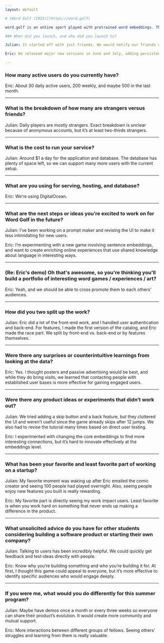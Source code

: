 ```yaml
---
layout: default

# [Word Golf (2025)](https://word.golf)

word.golf is an online sport played with pretrained word embeddings. There are five rounds: in each, a source and target word with low cosine similarity are used. Word golf is played by finding the closest word out of a 4 by 7 grid: for instance, danger -> fragile -> falter -> linger is one path, which intuits ‘fragile’ is a bridge word between the source and target. When the target shows up in the nearest neighbors, it is made easily visible to avoid frustrating the user. As a nod to the ‘golf’ aspect, there is always a two-click path from the source to the target.

### When did you launch, and who did you launch to?

Julian: It started off with just friends. We would notify our friends of updates and play races with them. For existing users, some didn’t give us their email when making an account, but the new “race” button on the top of the screen made it obvious there was something new.  

Eric: We released major new versions in June and July, adding persistence, account functionality, and improving the UI and user experience.  

---
```


### How many active users do you currently have?

Eric: About 30 daily active users, 200 weekly, and maybe 500 in the last month.  

---

### What is the breakdown of how many are strangers versus friends?

Julian: Daily players are mostly strangers. Exact breakdown is unclear because of anonymous accounts, but it’s at least two-thirds strangers.  

---

### What is the cost to run your service?

Julian: Around $1 a day for the application and database. The database has plenty of space left, so we can support many more users with the current setup.  

---

### What are you using for serving, hosting, and database?

Eric: We’re using DigitalOcean.

---

### What are the next steps or ideas you’re excited to work on for Word Golf in the future?

Julian: I’ve been working on a prompt maker and revising the UI to make it less intimidating for new users.  

Eric: I’m experimenting with a new game involving sentence embeddings, and want to create enriching online experiences that use shared knowledge about language in interesting ways.

---

### (Re: Eric's demo) Oh that's awesome, so you're thinking you'll build a portfolio of interesting word games / experiences / art?

Eric:  Yeah, and we should be able to cross promote them to each others' audiences.

---

### How did you two split up the work?

Julian: Eric did a lot of the front-end work, and I handled user authentication and back-end. For features, I made the first version of the catalog, and Eric made the race part. We split by front-end vs. back-end or by features themselves.  

---

### Were there any surprises or counterintuitive learnings from looking at the data?

Eric: Yes. I thought posters and passive advertising would be best, and while they do bring visits, we learned that contacting people with established user bases is more effective for gaining engaged users.  

---

### Were there any product ideas or experiments that didn’t work out?

Julian: We tried adding a skip button and a back feature, but they cluttered the UI and weren’t useful since the game already skips after 12 jumps. We also had to revise the tutorial many times based on direct user testing.  

Eric: I experimented with changing the core embeddings to find more interesting connections, but it’s hard to innovate effectively at the embeddings level.  

---

### What has been your favorite and least favorite part of working on a startup?

Julian: My favorite moment was waking up after Eric emailed the comic creator and seeing 100 people had played overnight. Also, seeing people enjoy new features you built is really rewarding.  

Eric: My favorite part is directly seeing my work impact users. Least favorite is when you work hard on something that never ends up making a difference in the product.  

---

### What unsolicited advice do you have for other students considering building a software product or starting their own company?

Julian: Talking to users has been incredibly helpful. We could quickly get feedback and test ideas directly with people.  

Eric: Know why you’re building something and who you’re building it for. At first, I thought this game could appeal to everyone, but it’s more effective to identify specific audiences who would engage deeply.  

---

### If you were me, what would you do differently for this summer program?

Julian: Maybe have demos once a month or every three weeks so everyone can share their product’s evolution. It would create more community and mutual support.  

Eric: More interactions between different groups of fellows. Seeing others’ struggles and learning from them is really valuable.  

